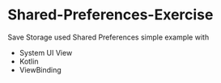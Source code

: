# Shared-Preferences-Exercise
Save Storage used Shared Preferences simple example with
- System UI View
- Kotlin
- ViewBinding
